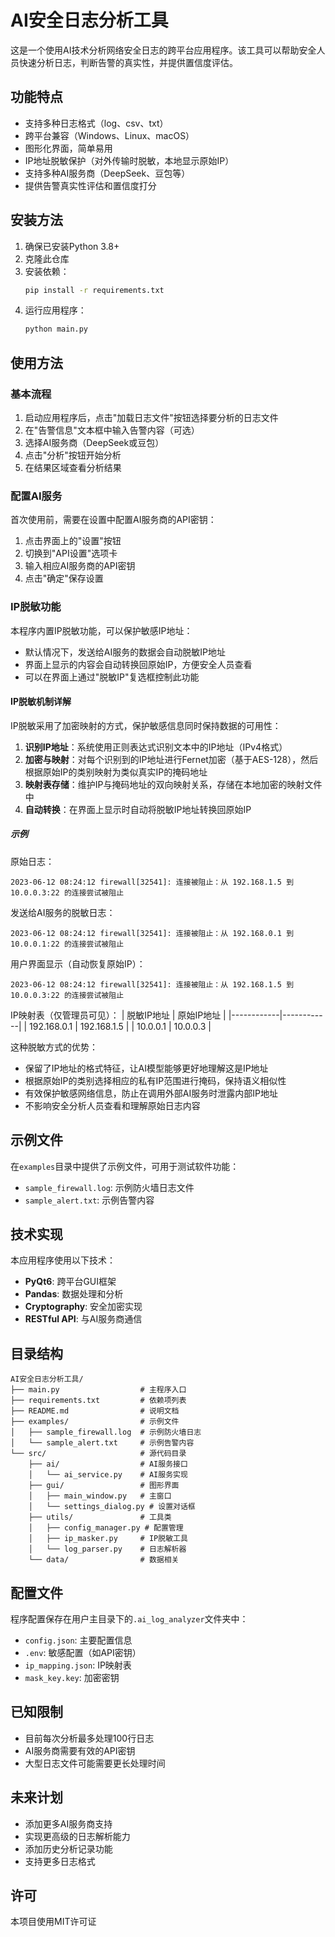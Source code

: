# AI安全日志分析工具

这是一个使用AI技术分析网络安全日志的跨平台应用程序。该工具可以帮助安全人员快速分析日志，判断告警的真实性，并提供置信度评估。

## 功能特点

- 支持多种日志格式（log、csv、txt）
- 跨平台兼容（Windows、Linux、macOS）
- 图形化界面，简单易用
- IP地址脱敏保护（对外传输时脱敏，本地显示原始IP）
- 支持多种AI服务商（DeepSeek、豆包等）
- 提供告警真实性评估和置信度打分

## 安装方法

1. 确保已安装Python 3.8+
2. 克隆此仓库
3. 安装依赖：
   ```bash
   pip install -r requirements.txt
   ```
4. 运行应用程序：
   ```bash
   python main.py
   ```

## 使用方法

### 基本流程

1. 启动应用程序后，点击"加载日志文件"按钮选择要分析的日志文件
2. 在"告警信息"文本框中输入告警内容（可选）
3. 选择AI服务商（DeepSeek或豆包）
4. 点击"分析"按钮开始分析
5. 在结果区域查看分析结果

### 配置AI服务

首次使用前，需要在设置中配置AI服务商的API密钥：

1. 点击界面上的"设置"按钮
2. 切换到"API设置"选项卡
3. 输入相应AI服务商的API密钥
4. 点击"确定"保存设置

### IP脱敏功能

本程序内置IP脱敏功能，可以保护敏感IP地址：

- 默认情况下，发送给AI服务的数据会自动脱敏IP地址
- 界面上显示的内容会自动转换回原始IP，方便安全人员查看
- 可以在界面上通过"脱敏IP"复选框控制此功能

#### IP脱敏机制详解

IP脱敏采用了加密映射的方式，保护敏感信息同时保持数据的可用性：

1. **识别IP地址**：系统使用正则表达式识别文本中的IP地址（IPv4格式）
2. **加密与映射**：对每个识别到的IP地址进行Fernet加密（基于AES-128），然后根据原始IP的类别映射为类似真实IP的掩码地址
3. **映射表存储**：维护IP与掩码地址的双向映射关系，存储在本地加密的映射文件中
4. **自动转换**：在界面上显示时自动将脱敏IP地址转换回原始IP

##### 示例

原始日志：
```
2023-06-12 08:24:12 firewall[32541]: 连接被阻止：从 192.168.1.5 到 10.0.0.3:22 的连接尝试被阻止
```

发送给AI服务的脱敏日志：
```
2023-06-12 08:24:12 firewall[32541]: 连接被阻止：从 192.168.0.1 到 10.0.0.1:22 的连接尝试被阻止
```

用户界面显示（自动恢复原始IP）：
```
2023-06-12 08:24:12 firewall[32541]: 连接被阻止：从 192.168.1.5 到 10.0.0.3:22 的连接尝试被阻止
```

IP映射表（仅管理员可见）：
| 脱敏IP地址 | 原始IP地址 |
|------------|------------|
| 192.168.0.1 | 192.168.1.5 |
| 10.0.0.1 | 10.0.0.3 |

这种脱敏方式的优势：
- 保留了IP地址的格式特征，让AI模型能够更好地理解这是IP地址
- 根据原始IP的类别选择相应的私有IP范围进行掩码，保持语义相似性
- 有效保护敏感网络信息，防止在调用外部AI服务时泄露内部IP地址
- 不影响安全分析人员查看和理解原始日志内容

## 示例文件

在`examples`目录中提供了示例文件，可用于测试软件功能：

- `sample_firewall.log`: 示例防火墙日志文件
- `sample_alert.txt`: 示例告警内容

## 技术实现

本应用程序使用以下技术：

- **PyQt6**: 跨平台GUI框架
- **Pandas**: 数据处理和分析
- **Cryptography**: 安全加密实现
- **RESTful API**: 与AI服务商通信

## 目录结构

```
AI安全日志分析工具/
├── main.py                  # 主程序入口
├── requirements.txt         # 依赖项列表
├── README.md                # 说明文档
├── examples/                # 示例文件
│   ├── sample_firewall.log  # 示例防火墙日志
│   └── sample_alert.txt     # 示例告警内容
└── src/                     # 源代码目录
    ├── ai/                  # AI服务接口
    │   └── ai_service.py    # AI服务实现
    ├── gui/                 # 图形界面
    │   ├── main_window.py   # 主窗口
    │   └── settings_dialog.py # 设置对话框
    ├── utils/               # 工具类
    │   ├── config_manager.py # 配置管理
    │   ├── ip_masker.py     # IP脱敏工具
    │   └── log_parser.py    # 日志解析器
    └── data/                # 数据相关
```

## 配置文件

程序配置保存在用户主目录下的`.ai_log_analyzer`文件夹中：

- `config.json`: 主要配置信息
- `.env`: 敏感配置（如API密钥）
- `ip_mapping.json`: IP映射表
- `mask_key.key`: 加密密钥

## 已知限制

- 目前每次分析最多处理100行日志
- AI服务商需要有效的API密钥
- 大型日志文件可能需要更长处理时间

## 未来计划

- 添加更多AI服务商支持
- 实现更高级的日志解析能力
- 添加历史分析记录功能
- 支持更多日志格式

## 许可

本项目使用MIT许可证 